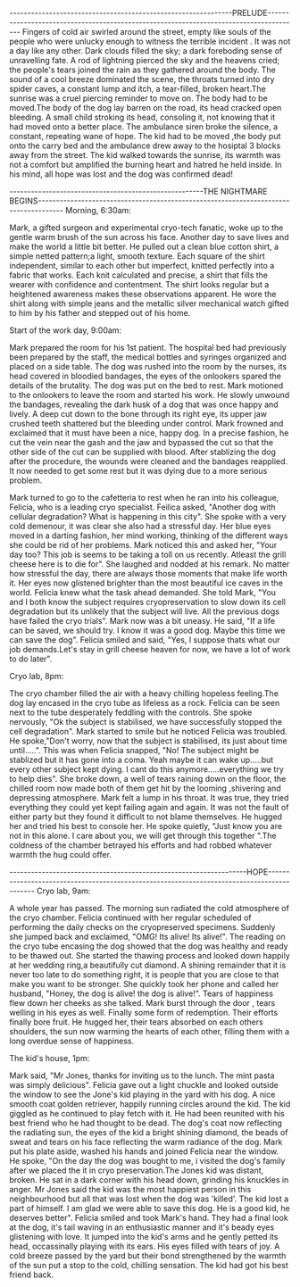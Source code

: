 --------------------------------------------------------------PRELUDE---------------------------------------------------------------------------------------
Fingers of cold air swirled around the street, empty like souls of the people who were unlucky enough to witness the terrible incident . It was not a day like any other. Dark clouds filled the sky; a dark foreboding sense of unravelling fate. A rod of lightning pierced the sky and the heavens cried; the people's tears joined the rain as they gathered around the body. The sound of a cool breeze dominated the scene, the throats turned into dry spider caves, a constant lump and itch, a tear-filled, broken heart.The sunrise was a cruel piercing reminder to move on. The body had to be moved.The body of the dog lay barren on the road, its head cracked open bleeding. A small child stroking its head, consoling it, not knowing that it had moved onto a better place. The ambulance siren broke the silence, a constant, repeating wane of hope. The kid had to be moved ,the body put onto the carry bed and the ambulance drew away to the hosiptal 3 blocks away from the street. The kid walked towards the sunrise, its warmth was not a comfort but amplified the burning heart and hatred he held inside. In his mind, all hope was lost and the dog was confirmed dead!

 ------------------------------------------------------THE NIGHTMARE BEGINS-------------------------------------------------------------------------------------
Morning, 6:30am:

Mark, a gifted surgeon and experimental cryo-tech fanatic, woke up to the gentle warm brush of the sun across his face. Another day to save lives and make the world a little bit better. He pulled out a clean blue cotton shirt, a simple netted pattern;a light, smooth texture. Each square of the shirt independent, similar to each other but imperfect, knitted perfectly into a fabric that works. Each knit calculated and precise, a shirt that fills the wearer with confidence and contentment. The shirt looks regular but a heightened awareness makes these observations apparent. He wore the shirt along with simple jeans and the metallic silver mechanical watch gifted to him by his father and stepped out of his home.

Start of the work day, 9:00am:

Mark prepared the room for his 1st patient. The hospital bed had previously been prepared by the staff, the medical bottles and syringes organized and placed on a side table. The dog was rushed into the room by the nurses, its head covered in bloodied bandages, the eyes of the onlookers spared the details of the brutality. The dog was put on the bed to rest. Mark motioned to the onlookers to leave the room and started his work. He slowly unwound the bandages, revealing the dark husk of a dog that was once happy and lively. A deep cut down to the bone through its right eye, its upper jaw crushed teeth shattered but the bleeding under control. Mark frowned and exclaimed that it must have been a nice, happy dog. In a precise fashion, he cut the vein near the gash and the jaw and bypassed the cut so that the other side of the cut can be supplied with blood. After stablizing the dog after the procedure, the wounds were cleaned and the bandages reapplied. It now needed to get some rest but it was dying due to a more serious problem. 

Mark turned to go to the cafetteria to rest when he ran into his colleague, Felicia, who is a leading cryo specialist. Feilica asked, "Another dog with cellular degradation? What is happening in this city". She spoke with a very cold demenour, it was clear she also had a stressful day. Her blue eyes moved in a darting fashion, her mind working, thinking of the different ways she could be rid of her problems. Mark noticed this and asked her, "Your day too? This job is seems to be taking a toll on us recently. Atleast the grill cheese here is to die for". She laughed and nodded at his remark. No matter how stressful the day, there are always those moments that make life worth it. Her eyes now glistened brighter than the most beautiful ice caves in the world. Felicia knew what the task ahead demanded. She told Mark, "You and I both know the subject requires cryopreservation to slow down its cell degradation but its unlikely that the subject will live. All the previous dogs have failed the cryo trials". Mark now was a bit uneasy. He said, "If a life can be saved, we should try. I know it was a good dog. Maybe this time we can save the dog". Felicia smiled and said, "Yes, I suppose thats what our job demands.Let's stay in grill cheese heaven for now, we have a lot of work to do later".

Cryo lab, 8pm:

The cryo chamber filled the air with a heavy chilling hopeless feeling.The dog lay encased in the cryo tube as lifeless as a rock. Felicia can be seen next to the tube desperately feddling with the controls. She spoke nervously, "Ok the subject is stabilised, we have successfully stopped the cell degradation". Mark started to smile but he noticed Felicia was troubled. He spoke,"Don't worry, now that the subject is stabilised, its just about time until.....". This was when Felicia snapped, "No! The subject might be stablized but it has gone into a coma. Yeah maybe it can wake up.....but every other subject kept dying. I cant do this anymore.....everything we try to help dies". She broke down, a well of tears raining down on the floor, the chilled room now made both of them get hit by the looming ,shivering and depressing atmosphere. Mark felt a lump in his throat. It was true, they tried everything they could yet kept failing again and again. It was not the fault of either party but they found it difficult to not blame themselves. He hugged her and tried his best to console her. He spoke quietly, "Just know you are not in this alone. I care about you, we will get through this together ".The coldness of the chamber betrayed his efforts and  had robbed whatever warmth the hug could offer.     

------------------------------------------------------------------HOPE-------------------------------------------------------------------------------------------
Cryo lab, 9am:

A whole year has passed. The morning sun radiated the cold atmosphere of the cryo chamber. Felicia continued with her regular scheduled of performing the daily checks on the cryopreserved specimens. Suddenly she jumped back and exclaimed, "OMG! Its alive! Its alive!". The reading on the cryo tube encasing the dog showed that the dog was healthy and ready to be thawed out. She started the thawing process and looked down happily at her wedding ring,a beautifully cut diamond. A shining remainder that it is never too late to do something right, it is people that you are close to that make you want to be stronger. She quickly took her phone and called her husband, "Honey, the dog is alive! the dog is alive!". Tears of happiness flew down her cheeks as she talked. Mark burst through the door , tears welling in his eyes as well. Finally some form of redemption. Their efforts finally bore fruit. He hugged her, their tears absorbed on each others shoulders, the sun now warming the hearts of each other, filling them with a long overdue sense of happiness. 

The kid's house, 1pm:

Mark said, "Mr Jones, thanks for inviting us to the lunch. The mint pasta was simply delicious". Felicia gave out a light chuckle and looked outside the window to see the Jone's kid playing in the yard with his dog. A nice smooth coat golden retriever, happily running circles around the kid. The kid giggled as he continued to play fetch with it. He had been reunited with his best friend who he had thought to be dead. The dog's coat now reflecting the radiating sun, the eyes of the kid a bright shining diamond, the beads of sweat and tears on his face reflecting the warm radiance of the dog. Mark put his plate aside, washed his hands and joined Felicia near the window. He spoke, "On the day the dog was bought to me, i visited the dog's family after we placed the it in cryo preservation.The Jones kid was distant, broken. He sat in a dark corner with his head down, grinding his knuckles in anger. Mr Jones said the kid was the most happiest person in this neighbourhood but all that was lost when the dog was 'killed'. The kid lost a part of himself. I am glad we were able to save this dog. He is a good kid, he deserves better". Felicia smiled and took Mark's hand. They had a final look at the dog, it's tail waving in an enthusiastic manner and it's beady eyes glistening with love. It jumped into the kid's arms and he gently petted its head, occassinally playing with its ears. His eyes filled with tears of joy. A cold breeze passed by the yard but their bond strengthened by the warmth of the sun put a stop to the cold, chilling sensation. The kid had got his best friend back.                 

